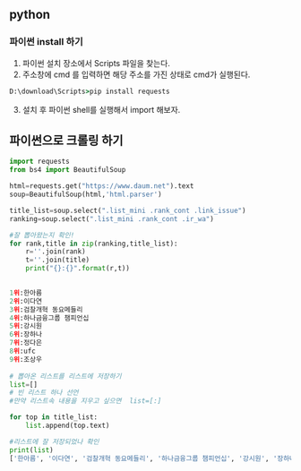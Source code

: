 ## python

### 파이썬 install 하기

1. 파이썬 설치 장소에서  Scripts 파일을 찾는다.
2. 주소창에 cmd 를 입력하면 해당 주소를 가진 상태로 cmd가 실행된다.

```cmd
D:\download\Scripts>pip install requests 
```

3. 설치 후 파이썬 shell를 실행해서 import 해보자.

## 파이썬으로 크롤링 하기

```python
import requests
from bs4 import BeautifulSoup

html=requests.get("https://www.daum.net").text
soup=BeautifulSoup(html,'html.parser')

title_list=soup.select(".list_mini .rank_cont .link_issue")
ranking=soup.select(".list_mini .rank_cont .ir_wa")

#잘 뽑아왔는지 확인!
for rank,title in zip(ranking,title_list):
	r=''.join(rank)
	t=''.join(title)
	print("{}:{}".format(r,t))

	
1위:한아름
2위:이다연
3위:검찰개혁 동요메들리
4위:하나금융그룹 챔피언십
5위:강시원
6위:장하나
7위:정다은
8위:ufc
9위:조상우
    
# 뽑아온 리스트를 리스트에 저장하기
list=[] 
# 빈 리스트 하나 선언
#만약 리스트속 내용을 지우고 싶으면  list=[:]

for top in title_list:
    list.append(top.text)

#리스트에 잘 저장되었나 확인
print(list)
['한아름', '이다연', '검찰개혁 동요메들리', '하나금융그룹 챔피언십', '강시원', '장하나', '정다은', 'ufc', '조상우', '퍼플백']


```

